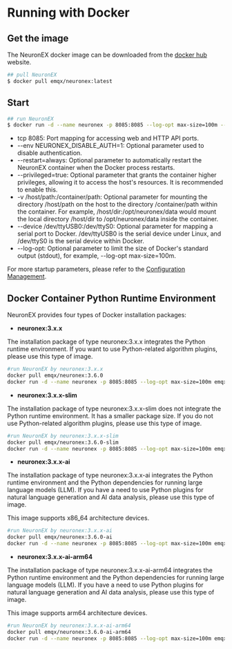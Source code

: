# Running with Docker

## Get the image

The NeuronEX docker image can be downloaded from the [docker hub](https://hub.docker.com/r/emqx/neuronex/tags) website.

```bash
## pull NeuronEX
$ docker pull emqx/neuronex:latest
```

## Start

```bash
## run NeuronEX
$ docker run -d --name neuronex -p 8085:8085 --log-opt max-size=100m --privileged=true emqx/neuronex:latest
```

* tcp 8085: Port mapping for accessing web and HTTP API ports.
* --env NEURONEX_DISABLE_AUTH=1: Optional parameter used to disable authentication.
* --restart=always: Optional parameter to automatically restart the NeuronEX container when the Docker process restarts.
* --privileged=true: Optional parameter that grants the container higher privileges, allowing it to access the host's resources. It is recommended to enable this.
* -v /host/path:/container/path: Optional parameter for mounting the directory /host/path on the host to the directory /container/path within the container. For example, /host/dir:/opt/neuronex/data would mount the local directory /host/dir to /opt/neuronex/data inside the container.
* --device /dev/ttyUSB0:/dev/ttyS0: Optional parameter for mapping a serial port to Docker. /dev/ttyUSB0 is the serial device under Linux, and /dev/ttyS0 is the serial device within Docker.
* --log-opt: Optional parameter to limit the size of Docker's standard output (stdout), for example, --log-opt max-size=100m.

For more startup parameters, please refer to the [Configuration Management](../admin/conf-management.md).

## Docker Container Python Runtime Environment

NeuronEX provides four types of Docker installation packages:

- **neuronex:3.x.x**

The installation package of type neuronex:3.x.x integrates the Python runtime environment. If you want to use Python-related algorithm plugins, please use this type of image.

```bash
#run NeuronEX by neuronex:3.x.x
docker pull emqx/neuronex:3.6.0
docker run -d --name neuronex -p 8085:8085 --log-opt max-size=100m emqx/neuronex:3.6.0
```

- **neuronex:3.x.x-slim**

The installation package of type neuronex:3.x.x-slim does not integrate the Python runtime environment. It has a smaller package size. If you do not use Python-related algorithm plugins, please use this type of image.

```bash
#run NeuronEX by neuronex:3.x.x-slim
docker pull emqx/neuronex:3.6.0-slim
docker run -d --name neuronex -p 8085:8085 --log-opt max-size=100m emqx/neuronex:3.6.0-slim
```

- **neuronex:3.x.x-ai**

The installation package of type neuronex:3.x.x-ai integrates the Python runtime environment and the Python dependencies for running large language models (LLM). If you have a need to use Python plugins for natural language generation and AI data analysis, please use this type of image.

This image supports x86_64 architecture devices.

```bash
#run NeuronEX by neuronex:3.x.x-ai
docker pull emqx/neuronex:3.6.0-ai
docker run -d --name neuronex -p 8085:8085 --log-opt max-size=100m emqx/neuronex:3.6.0-ai
```

- **neuronex:3.x.x-ai-arm64**   

The installation package of type neuronex:3.x.x-ai-arm64 integrates the Python runtime environment and the Python dependencies for running large language models (LLM). If you have a need to use Python plugins for natural language generation and AI data analysis, please use this type of image.

This image supports arm64 architecture devices.

```bash
#run NeuronEX by neuronex:3.x.x-ai-arm64
docker pull emqx/neuronex:3.6.0-ai-arm64
docker run -d --name neuronex -p 8085:8085 --log-opt max-size=100m emqx/neuronex:3.6.0-ai-arm64
```
